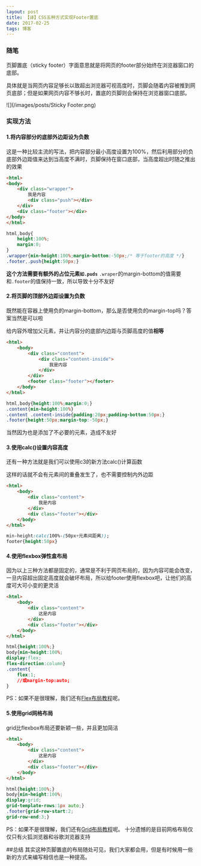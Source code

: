 ```yaml
---
layout: post
title: 【译】CSS五种方式实现Footer置底
date: 2017-02-25 
tags: 博客   
---
```


### 随笔

页脚置底（sticky footer）字面意思就是将网页的footer部分始终在浏览器窗口的底部。

具体就是当网页内容足够长以致超出浏览器可视高度时，页脚会随着内容被推到网页底部；但是如果网页内容不够长时，置底的页脚则会保持在浏览器窗口底部。

![](/images/posts/Sticky Footer.png)


### 实现方法
#### 1.将内容部分的底部外边距设为负数

这是一种比较主流的写法，把内容部分最小高度设置为100%，然后利用部分的负底部外边距值来达到当高度不满时，页脚保持在窗口底部，当高度超出时随之推出的效果

```html
<html>
<body>
	<div class="wrapper">
		我是内容
		<div class="push"></div>
	</div>
	<div class="footer"></div>
</body>
</html>
```
```css
html,body{
	height:100%;
	margin:0;
}
.wrapper{min-height:100%;margin-bottom:-50px;/* 等于footer的高度 */}
.footer,.push{height:50px;}
```
**这个方法需要有额外的占位元素`如.puds`**
`.wraper`的margin-bottom的值需要和`.footer`的值保持一致，所以导致十分不友好
 
#### 2.将页脚的顶部外边距设置为负数

既然能在容器上使用负的margin-bottom，那么是否使用负的margin-top吗？答案当然是可以啦

给内容外增加父元素，并让内容分的底部内边距与页脚高度的值**相等**
```html
<html>
	<body>
		<div class="content">
			<div class="content-inside">
				我是内容
			</div>
		</div>
		<footer class="footer"></footer>
	</body>
</html>
```
```css
html,body{height:100%;margin:0;}
.content{min-height:100%}
.content .content-inside{padding:20px;padding-bottom:50px;}
.footer{height:50px;margin-top:-50px;}
```
当然因为也是添加了不必要的元素，造成不友好


#### 3.使用calc()设置内容高度

还有一种方法就是我们可以使用c3的新方法calc()计算函数

这样的话就不会有元素间的重叠发生了，也不需要控制内外边距

```html
<html>
	<body>
		<div class="content">
			我是内容
		</div>
		<div class="footer"></div>
	</body>
</html>
```
```css
min-height:calc(100%-(50px+元素间距离));
footer{height:50px}
```

#### 4.使用flexbox弹性盒布局 

因为以上三种方法都是固定的，通常是不利于网页布局的，因为内容可能会改变，一旦内容超出固定高度就会破坏布局，所以给footer使用flexbox吧，让他们的高度可大可小变的更灵活
```html
<html>
	<body>
		<div class="content">
			这是内容
		</div>
		<div class="footer"></div>
	</body>
</html>
```
```css
html{height:100%;}
body{min-height:100%;
display:flex;
flex-direction:column}
.content{
	flex:1;
	//或margin-top:auto;
}
```
PS：如果不是很理解，我们还有[Flex布局教程](http://www.ruanyifeng.com/blog/2015/07/flex-grammar.html?utm_source=tuicool)呢。
#### 5.使用grid网格布局
grid比flexbox布局还要新颖一些，并且更加简洁
```html
<html>
	<body>
		<div class="content">
			这是内容
		</div>
		<div class="footer"></div>
	</body>
</html>
```
```css
html{height:100%;}
body{min-height:100%;
display:grid;
grid-template-rows:1px auto;}
.footer{grid-row-start:2;
grid-row-end:3;}
```
PS：如果不是很理解，我们还有[Grid布局教程](http://www.w3cplus.com/css3/line-base-placement-layout.html)呢。
十分遗憾的是目前网格布局仅仅只有火狐浏览器和谷歌浏览器支持

##总结
其实这种页脚置底的布局随处可见，我们大家都会用，但是有时候用一些新的方式来编写相信也是一种提高。